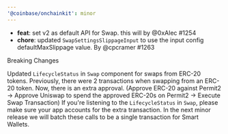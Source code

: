 ```yaml
---
'@coinbase/onchainkit': minor
---
```


- **feat**: set v2 as default API for Swap. this will  by @0xAlec #1254
- **chore**: updated `SwapSettingsSlippageInput` to use the input config defaultMaxSlippage value. By @cpcramer #1263

Breaking Changes

Updated `LifecycleStatus` in `Swap` component for swaps from ERC-20 tokens.
Previously, there were 2 transactions when swapping from an ERC-20 token.
Now, there is an extra approval. (Approve ERC-20 against Permit2 -> Approve Uniswap to spend the approved ERC-20s on Permit2 -> Execute Swap Transaction)
If you're listening to the `LifecycleStatus` in `Swap`, please make sure your app accounts for the extra transaction.
In the next minor release we will batch these calls to be a single transaction for Smart Wallets.